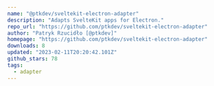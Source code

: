 ```yaml
---
name: "@ptkdev/sveltekit-electron-adapter"
description: "Adapts SvelteKit apps for Electron."
repo_url: "https://github.com/ptkdev/sveltekit-electron-adapter"
author: "Patryk Rzucidło [@ptkdev]"
homepage: "https://github.com/ptkdev/sveltekit-electron-adapter"
downloads: 8
updated: "2023-02-11T20:20:42.101Z"
github_stars: 78
tags: 
  - adapter
---
```

